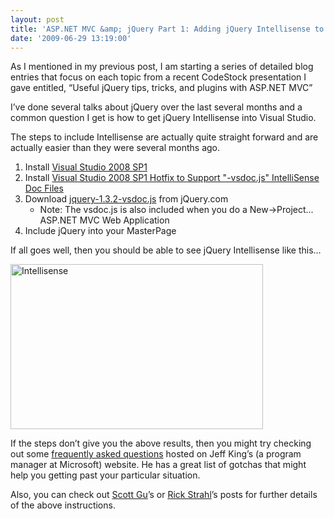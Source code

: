 ```yaml
---
layout: post
title: 'ASP.NET MVC &amp; jQuery Part 1: Adding jQuery Intellisense to VS 2008'
date: '2009-06-29 13:19:00'
---
```


<p>As I mentioned in my previous post, I am starting a series of detailed blog entries that focus on each topic from a recent CodeStock presentation I gave entitled, “Useful jQuery tips, tricks, and plugins with ASP.NET MVC” </p>  <p>I’ve done several talks about jQuery over the last several months and a common question I get is how to get jQuery Intellisense into Visual Studio.</p>  <p>The steps to include Intellisense are actually quite straight forward and are actually easier than they were several months ago.</p>  <ol><li>Install <a href="http://msdn.microsoft.com/en-us/vstudio/cc533448.aspx">Visual Studio 2008 SP1</a></li>    <li>Install <a href="http://blogs.msdn.com/webdevtools/archive/2008/11/07/hotfix-to-enable-vsdoc-js-intellisense-doc-files-is-now-available.aspx">Visual Studio 2008 SP1 Hotfix to Support "-vsdoc.js" IntelliSense Doc Files</a></li>    <li>Download <a href="http://docs.jquery.com/Downloading_jQuery#Download_jQuery">jquery-1.3.2-vsdoc.js</a> from jQuery.com       <ul><li>Note: The vsdoc.js is also included when you do a New->Project... ASP.NET MVC Web Application</li>     </ul></li>    <li>Include jQuery into your MasterPage</li> </ol><p>If all goes well, then you should be able to see jQuery Intellisense like this…</p>  <p><a href="http://lh5.ggpht.com/_L6DiZQsfJzs/SkYuQaipu-I/AAAAAAAAHw4/xY_TkVi_s9E/s1600-h/Intellisense%5B5%5D.jpg"><img title="Intellisense" border="0" alt="Intellisense" src="http://lh5.ggpht.com/_L6DiZQsfJzs/SkYuQhdUJmI/AAAAAAAAHw8/UDd5PQ7A7BM/Intellisense_thumb%5B3%5D.jpg?imgmax=800" width="404" height="264"></a> </p>  <p>If the steps don’t give you the above results, then you might try checking out some <a href="http://blogs.msdn.com/webdevtools/archive/2008/11/18/jscript-intellisense-faq.aspx">frequently asked questions</a> hosted on Jeff King’s (a program manager at Microsoft) website. He has a great list of gotchas that might help you getting past your particular situation.</p>  <p>Also, you can check out <a href="http://weblogs.asp.net/scottgu/archive/2008/11/21/jquery-intellisense-in-vs-2008.aspx">Scott Gu</a>’s or <a href="http://www.west-wind.com/Weblog/posts/536756.aspx">Rick Strahl</a>’s posts for further details of the above instructions.</p>